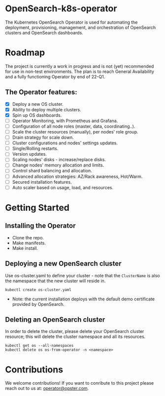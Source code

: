 # OpenSearch-k8s-operator
The Kubernetes OpenSearch Operator is used for automating the deployment, provisioning, management, and orchestration of OpenSearch clusters and OpenSearch dashboards.

# Roadmap
The project is currently a work in progress and is not (yet) recommended for use in non-test environments. The plan is to reach General Availability and a fully functioning Operator by end of 22-Q1.

## The Operator features:
- [x] Deploy a new OS cluster.
- [x] Ability to deploy multiple clusters.
- [x] Spin up OS dashboards.
- [ ] Operator Monitoring, with Prometheus and Grafana.
- [ ] Configuration of all node roles (master, data, coordinating..).
- [ ] Scale the cluster resources (manually), per nodes' role group. 
- [ ] Drain strategy for scale down.
- [ ] Cluster configurations and nodes' settings updates.
- [ ] Single/Rolling restarts.
- [ ] Version updates.
- [ ] Scaling nodes' disks - increase/replace disks.
- [ ] Change nodes' memory allocation and limits.
- [ ] Control shard balancing and allocation.
- [ ] Advanced allocation strategies: AZ/Rack awareness, Hot/Warm.
- [ ] Secured installation features.
- [ ] Auto scaler based on usage, load, and resources.

# Getting Started
## Installing the Operator
- Clone the repo.
- Make manifests.
- Make install.

## Deploying a new OpenSearch cluster
Use os-cluster.yaml to define your cluster - note that the `ClusterName` is also the namespace that the new cluster will reside in.

    kubectl create os-cluster.yaml
    
- Note: the current installation deploys with the default demo certificate provided by OpenSearch. 

## Deleting an OpenSearch cluster
In order to delete the cluster, please delete your OpenSearch cluster resource; this will delete the cluster namespace and all its resources.
 
    kubectl get os --all-namespaces
    kubectl delete os os-from-operator -n <namespace>
    
 
# Contributions
We welcome contributions! If you want to conribute to this project please reach out to us at: <operator@opster.com>. 

